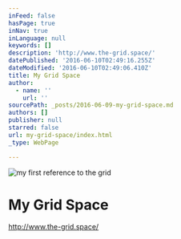 ```yaml
---
inFeed: false
hasPage: true
inNav: true
inLanguage: null
keywords: []
description: 'http://www.the-grid.space/'
datePublished: '2016-06-10T02:49:16.255Z'
dateModified: '2016-06-10T02:49:06.410Z'
title: My Grid Space
author:
  - name: ''
    url: ''
sourcePath: _posts/2016-06-09-my-grid-space.md
authors: []
publisher: null
starred: false
url: my-grid-space/index.html
_type: WebPage

---
```

![my first reference to the grid ](https://the-grid-user-content.s3-us-west-2.amazonaws.com/a5dcfc83-8500-416e-bb80-39590a8f79c2.jpg)

# My Grid Space

http://www.the-grid.space/
